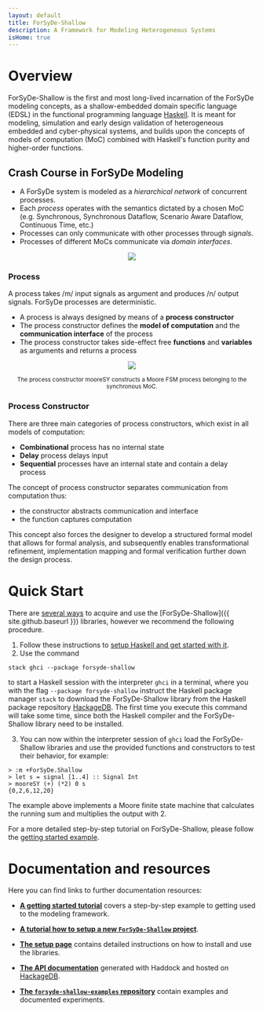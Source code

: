 ```yaml
---
layout: default
title: ForSyDe-Shallow
description: A Framework for Modeling Heterogeneous Systems
isHome: true
---
```


# Overview

ForSyDe-Shallow is the first and most long-lived incarnation of the ForSyDe modeling concepts, as a shallow-embedded domain specific language (EDSL) in the functional programming language [Haskell](https://www.haskell.org/). It is meant for modeling, simulation and early design validation of heterogeneous embedded and cyber-physical systems, and builds upon the concepts of models of computation (MoC) combined with Haskell's function purity and higher-order functions. 

## Crash Course in ForSyDe Modeling

* A ForSyDe system is modeled as a *hierarchical network* of concurrent processes. 
* Each *process* operates with the semantics dictated by a chosen MoC (e.g. Synchronous, Synchronous Dataflow, Scenario Aware Dataflow, Continuous Time, etc.) 
* Processes can only communicate with other processes through *signals*. 
* Processes of different MoCs communicate via *domain interfaces*.

<p align="center">
	<img src="{{ site.url }}/assets/images/forsyde-system-model.svg">
</p>

### Process

A process takes /m/ input signals as argument and produces /n/ output signals. ForSyDe processes are deterministic.

 * A process is always designed by means of a **process constructor**
 * The process constructor defines the **model of computation** and the **communication interface** of the process
 * The process constructor takes side-effect free **functions** and **variables** as arguments and returns a process

<p align="center"><img src="{{ site.url }}/assets/images/forsyde-process-constructor.svg"></p>
<p align="center"><small>The process constructor <it>mooreSY</it> constructs a Moore FSM process belonging to the synchronous MoC.</small></p>

### Process Constructor

There are three main categories of process constructors, which exist in all models of computation:

 * **Combinational** process has no internal state
 * **Delay** process delays input
 * **Sequential** processes have an internal state and contain a delay process

The concept of process constructor separates communication from computation thus: 
  * the constructor abstracts communication and interface
  * the function captures computation

This concept also forces the designer to develop a structured formal model that allows for formal analysis, and subsequently enables transformational refinement, implementation mapping and formal verification further down the design process.

# Quick Start

There are [several ways](setup) to acquire and use the [ForSyDe-Shallow]({{ site.github.baseurl }}) libraries, however we recommend the following procedure.

1. Follow these instructions to [setup Haskell and get started with it](https://www.haskell.org/get-started/).
2. Use the command 
```
stack ghci --package forsyde-shallow
```	
to start a Haskell session with the interpreter `ghci` in a terminal, where you with the flag `--package forsyde-shallow` instruct the Haskell package manager `stack` to download the ForSyDe-Shallow library from the Haskell package repository [HackageDB](https://hackage.haskell.org/). The first time you execute this command will take some time, since both the Haskell compiler and the ForSyDe-Shallow library need to be installed.

3. You can now within the interpreter session of `ghci` load the ForSyDe-Shallow libraries and use the provided functions and constructors to test their behavior, for example: 
```
> :m +ForSyDe.Shallow
> let s = signal [1..4] :: Signal Int
> mooreSY (+) (*2) 0 s
{0,2,6,12,20}
```
The example above implements a Moore finite state machine that calculates the running sum and multiplies the output with 2.

For a more detailed step-by-step tutorial on ForSyDe-Shallow, please follow the [getting started example](getting_started).

# Documentation and resources

Here you can find links to further documentation resources:

 * [**A getting started tutorial**](getting_started) covers a step-by-step example to getting used to the modeling framework.
 
* [**A tutorial how to setup a new `ForSyDe-Shallow` project**](new_forsyde_shallow_project).  

* [**The setup page**](setup) contains detailed instructions on how to install and use the libraries.

 * [**The API documentation**](http://hackage.haskell.org/package/forsyde-shallow) generated with Haddock and hosted on [HackageDB](https://hackage.haskell.org/).

 * [**The `forsyde-shallow-examples` repository**](https://github.com/forsyde/forsyde-shallow-examples) contain examples and documented experiments.
